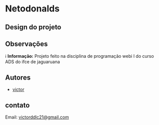 # Netodonalds

## Design do projeto

## Observações
ℹ️ **Informação:** Projeto feito na disciplina de programação webi I do curso ADS do ifce de jaguaruana

## Autores
- [victor]([https://github.com/Victor-oss-hash/buscador-cep-aula](https://github.com))

## contato
Email: victorddlc21@gmail.com
